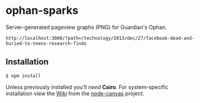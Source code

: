 ophan-sparks
============

Server-generated pageview graphs (PNG) for Guardian's Ophan.
```
http://localhost:3000/?path=/technology/2013/dec/27/facebook-dead-and-buried-to-teens-research-finds
```

## Installation

    $ npm install

Unless previously installed you'll _need_ __Cairo__. For system-specific installation view the [Wiki](https://github.com/LearnBoost/node-canvas/wiki/_pages) from the [node-canvas](https://github.com/LearnBoost/node-canvas) project.
